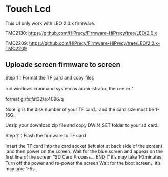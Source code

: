 
# Touch Lcd

This UI only work with LEO 2.0.x firmware.

TMC2130: https://github.com/HiPrecy/Firmware-HiPrecy/tree/LEO/2.0.x

TMC2209: https://github.com/HiPrecy/Firmware-HiPrecy/tree/LEO/2.0.x-TMC2209

## Uploade screen firmware to screen

Step 1：Format the TF card and copy files

run windows command system as administrator, then enter：

format g:/fs:fat32/a:4096/q

Note: 
g is the disk number of your TF card，and the card size must be 1-16G.

Unzip your download zip file and copy DWIN_SET folder to your sd card.

Step 2：Flash the firmware to TF card

Insert the TF card into the card socket (left slot at back side of the screen) ,and then power on the screen. 
Wait for the blue screen and appear on the first line of the screen “SD Card Process... END !” it’s may take 1-2minutes.
Turn off the power and re-power the screen Wait for the boot screen，it’s may take 1-5s.

